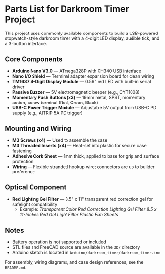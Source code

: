 # Parts List for Darkroom Timer Project

This project uses commonly available components to build a USB-powered stopwatch-style darkroom timer with a 4-digit LED display, audible tick, and a 3-button interface.

## Core Components

- **Arduino Nano V3.0** — ATmega328P with CH340 USB interface
- **Nano I/O Shield** — Terminal adapter expansion board for clean wiring
- **TM1637 4-Digit Display Module** — 0.56" red LED with built-in serial driver
- **Passive Buzzer** — 5V electromagnetic beeper (e.g., CYT1008)
- **Momentary Push Buttons (x3)** — 19mm metal, SPST, momentary action, screw terminal (Red, Green, Black)
- **USB-C Power Trigger Module** — Adjustable 5V output from USB-C PD supply (e.g., AITRIP 5A PD trigger)

## Mounting and Wiring

- **M3 Screws (x4)** — Used to assemble the case
- **M3 Threaded Inserts (x4)** — Heat-set into plastic for secure case fastening
- **Adhesive Cork Sheet** — 1mm thick, applied to base for grip and surface protection
- **Wiring** — Flexible stranded hookup wire; connectors are up to builder preference

## Optical Component

- **Red Lighting Gel Filter** — 8.5" x 11" transparent red correction gel for safelight compatibility
  - Example: *Transparent Color Red Correction Lighting Gel Filter 8.5 x 11-Inches Red Gel Light Filter Plastic Film Sheets*

## Notes

- Battery operation is not supported or included
- STL files and FreeCAD source are available in the `3D/` directory
- Arduino sketch is located in `Arduino/darkroom_timer/darkroom_timer.ino`

For assembly, wiring diagrams, and case design references, see the `README.md`.

